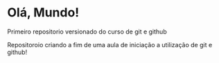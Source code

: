 # Olá, Mundo!
Primeiro repositorio versionado do curso de git e github

Repositoroio criando a fim de uma aula de iniciação a utilização de git e github!